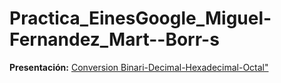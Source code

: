 # Practica_EinesGoogle_Miguel-Fernandez_Mart--Borr-s
**Presentación:** [Conversion Binari-Decimal-Hexadecimal-Octal"](https://docs.google.com/presentation/d/1HfBJzen9oeQxZO8zs9cgnJVAxOAHKwHMEVEQxr1ZX7A/edit?usp=sharing "Conversion Binari-Decimal-Hexadecimal-Octal")
